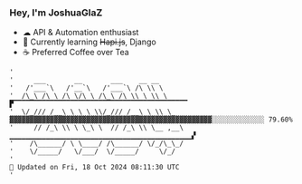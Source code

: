 ### Hey, I'm JoshuaGlaZ

- ☁ API & Automation enthusiast
- 📖 Currently learning ~~Hapi.js~~, Django
- ☕ Preferred Coffee over Tea

```text
'
'     ___       __       ___    __ __
'   /'___`\   /'__`\   /'___`\ /\ \\ \      
'  /\_\ /\ \ /\ \/\ \ /\_\ /\ \\ \ \\ \     ▛▔▔▔▔▔▔▔▔▔▔▔▔▔▔▔▔▔▔▔▔▔▔▔▔▔▔▔▔▔▔▔▔▔▔▔▔▔▔▔▔▔▔▔
'  \/_/// /__\ \ \ \ \\/_/// /__\ \ \\ \_     ▓▓▓▓▓▓▓▓▓▓▓▓▓▓▓▓▓▓▓▓▓▓▓▓▓▓▓▓▓▓▓▓▓▓▓▓▓▓▓▓▓▓▓▓▓▓▓▓▓▓░░░░░░░░░░░░░ 79.60%
'     // /_\ \\ \ \_\ \  // /_\ \\ \__ ,__\ ▁▁▁▁▁▁▁▁▁▁▁▁▁▁▁▁▁▁▁▁▁▁▁▁▁▁▁▁▁▁▁▁▁▁▁▁▁▁▁▁▁▁▁▁▁▞
'    /\______/ \ \____/ /\______/ \/_/\_\_/
'    \/_____/   \/___/  \/_____/     \/_/
'                                                                         📢 Updated on Fri, 18 Oct 2024 08:11:30 UTC 
'
```
